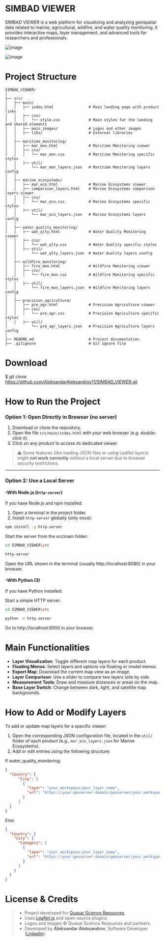 # SIMBAD VIEWER
SIMBAD VIEWER is a web platform for visualizing and analyzing geospatial data related to marine, agricultural, wildfire, and water quality monitoring. It provides interactive maps, layer management, and advanced tools for researchers and professionals.

![image](https://github.com/user-attachments/assets/69b4f18d-352d-4915-ae51-b7d355096fe7)

![image](https://github.com/user-attachments/assets/94445236-16b5-4e14-ad1e-9ba8a5a09249)


# Project Structure

```text
SIMBAD_VIEWER/
│
├── src/
│   ├── main/
│   │   ├── index.html                # Main landing page with product links
│   │   ├── css/
│   │   │   └── style.css             # Main styles for the landing and shared elements
│   │   ├── main_images/              # Logos and other images
│   │   ├── libs/                     # External libraries
│   │
│   ├── maritime_monitoring/
│   │   ├── mar_mon.html              # Maritime Monitoring viewer
│   │   ├── css/
│   │   │   └── mar_mon.css           # Maritime Monitoring specific styles
│   │   ├── util/
│   │       └── mar_mon_layers.json   # Maritime Monitoring layers config
│   │
│   ├── marine_ecosystems/
│   │   ├── mar_eco.html              # Marine Ecosystems viewer
│   │   ├── comparison_layers.html    # Marine Ecosystems comparison layers viewer
│   │   ├── css/
│   │   │   └── mar_eco.css           # Marine Ecosystems specific styles
│   │   ├── util/
│   │       └── mar_eco_layers.json   # Marine Ecosystems layers config
│   │
│   ├── water_quality_monitoring/
│   │   ├── wat_qlty.html             # Water Quality Monitoring viewer
│   │   ├── css/
│   │   │   └── wat_qlty.css          # Water Quality specific styles
│   │   ├── util/
│   │       └── wat_qlty_layers.json  # Water Quality layers config
│   │
│   ├── wildfire_monitoring/
│   │   ├── fire_mon.html             # Wildfire Monitoring viewer
│   │   ├── css/
│   │   │   └── fire_mon.css          # Wildfire Monitoring specific styles
│   │   ├── util/
│   │       └── fire_mon_layers.json  # Wildfire Monitoring layers config
│   │
│   ├── precision_agriculture/
│   │   ├── pre_agr.html              # Precision Agriculture viewer
│   │   ├── css/
│   │   │   └── pre_agr.css           # Precision Agriculture specific styles
│   │   ├── util/
│           └── pre_agr_layers.json   # Precision Agriculture layers config
│
├── README.md                         # Project documentation
├── .gitignore                        # Git ignore file
```
# Download

$ git clone https://github.com/AleksandarAleksandrov11/SIMBAD_VIEWER.git

# How to Run the Project

### Option 1: Open Directly in Browser (no server)

1. Download or clone the repository.
2. Open the file `src/main/index.html` with your web browser (e.g. double-click it).
3. Click on any product to access its dedicated viewer.

> ⚠️ Some features (like loading JSON files or using Leaflet layers) might **not work correctly** without a local server due to browser security restrictions.

---

### Option 2: Use a Local Server

#### -With Node.js (`http-server`)
If you have Node.js and npm installed:

1. Open a terminal in the project folder.
2. Install `http-server` globally (only once):
   
```bash
npm install -g http-server
```
Start the server from the src/main folder:

```bash
cd SIMBAD_VIEWER\src

http-server
```
Open the URL shown in the terminal (usually http://localhost:8080) in your browser.

#### -With Python (3)
If you have Python installed:

Start a simple HTTP server:

```bash
cd SIMBAD_VIEWER\src

python -m http.server
```
Go to http://localhost:8000 in your browser.

# Main Functionalities

- **Layer Visualization**: Toggle different map layers for each product.
- **Floating Menus**: Select layers and options via floating or modal menus.
- **Export Map**: Download the current map view as an image.
- **Layer Comparison**: Use a slider to compare two layers side by side.
- **Measurement Tools**: Draw and measure distances or areas on the map.
- **Base Layer Switch**: Change between dark, light, and satellite map backgrounds.

# How to Add or Modify Layers

To add or update map layers for a specific viewer:

1. Open the corresponding JSON configuration file, located in the `util/` folder of each product (e.g., `mar_eco_layers.json` for Marine Ecosystems).
2. Add or edit entries using the following structure:
   
If water_quality_monitoring:

```json
{
  "Country": {
      "City": [
        {
          "layer": "your_workspace:your_layer_name",
          "url": "https://your-geoserver-domain/geoserver/your_workspace/wms?service=WMS&version=1.1.0&request=GetMap&layers=your_workspace:your_layer_name&bbox=minX,minY,maxX,maxY&width=768&height=673&srs=EPSG:4326&format=image/png"
        }
      ]
  }
}
```

Else:

```json
{
  "Country": {
    "City": {
      "Category": [
        {
          "layer": "your_workspace:your_layer_name",
          "url": "https://your-geoserver-domain/geoserver/your_workspace/wms?service=WMS&version=1.1.0&request=GetMap&layers=your_workspace:your_layer_name&bbox=minX,minY,maxX,maxY&width=768&height=673&srs=EPSG:4326&format=image/png"
        }
      ]
    }
  }
}
```

# License & Credits
> - Project developed for [Quasar Science Resources](https://quasarsr.com/).
> - Uses [Leaflet.js](https://leafletjs.com/) and open-source plugins.
> - Logos and images © Quasar Science Resources and partners.
> - Developed by **Aleksandar Aleksandrov**, Software Developer ([LinkedIn](https://www.linkedin.com/in/aleksandar-aleksandrov-stefanov-974447305/)).


